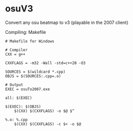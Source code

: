 # osuV3
Convert any osu beatmap to v3 (playable in the 2007 client)

Compiling: Makefile
```make
# Makefile for Windows

# Compiler
CXX = g++

CXXFLAGS = -m32 -Wall -std=c++20 -O3

SOURCES = $(wildcard *.cpp)
OBJS = $(SOURCES:.cpp=.o)

# Output
EXEC = osuTo2007.exe  

all: $(EXEC)

$(EXEC): $(OBJS)
	$(CXX) $(CXXFLAGS) -o $@ $^

%.o: %.cpp
	$(CXX) $(CXXFLAGS) -c $< -o $@

```

